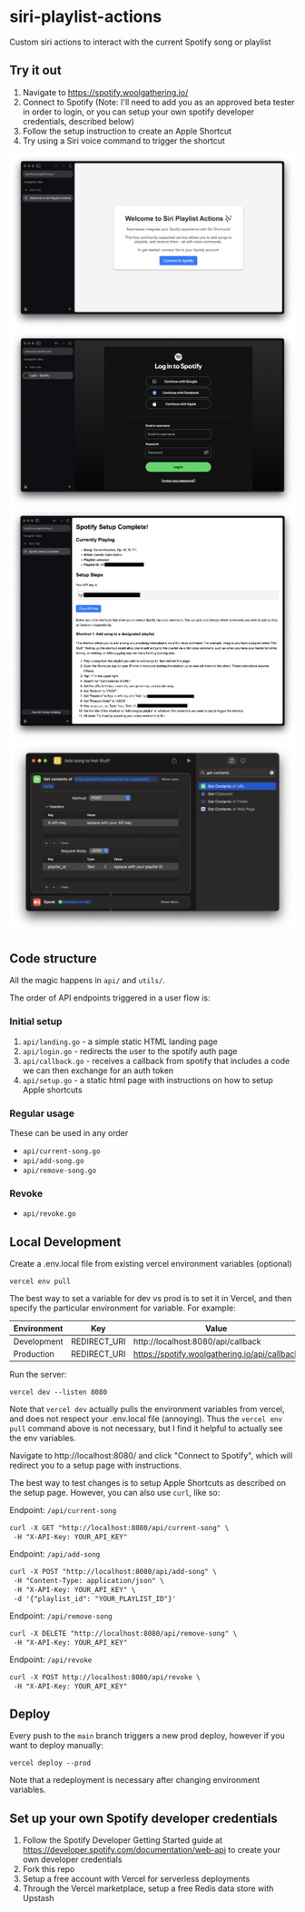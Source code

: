 # siri-playlist-actions

Custom siri actions to interact with the current Spotify song or playlist

## Try it out

1. Navigate to https://spotify.woolgathering.io/
2. Connect to Spotify (Note: I'll need to add you as an approved beta tester in order to login, or you can setup your own spotify developer credentials, described below)
3. Follow the setup instruction to create an Apple Shortcut
4. Try using a Siri voice command to trigger the shortcut

![landing page](./readme-images/landing.png)
![spotify login](./readme-images/spotify-login.png)
![setup page](./readme-images/setup.png)
![add song apple shortcut](./static/add-song.png)

## Code structure

All the magic happens in `api/` and `utils/`.

The order of API endpoints triggered in a user flow is:

### Initial setup
1. `api/landing.go` - a simple static HTML landing page
2. `api/login.go` - redirects the user to the spotify auth page
3. `api/callback.go` - receives a callback from spotify that includes a code we can then exchange for an auth token
4. `api/setup.go` - a static html page with instructions on how to setup Apple shortcuts

### Regular usage
These can be used in any order
* `api/current-song.go`
* `api/add-song.go`
* `api/remove-song.go`

### Revoke
* `api/revoke.go`


## Local Development

Create a .env.local file from existing vercel environment variables (optional)

    vercel env pull

The best way to set a variable for dev vs prod is to set it in Vercel, and then specify the particular environment for variable. For example:

| Environment | Key          | Value                                          |
|-------------|--------------|------------------------------------------------|
| Development | REDIRECT_URI | http://localhost:8080/api/callback             |
| Production  | REDIRECT_URI | https://spotify.woolgathering.io/api/callback  |


Run the server:

    vercel dev --listen 8080

Note that `vercel dev` actually pulls the environment variables from vercel, and does not respect your .env.local file (annoying). Thus the `vercel env pull` command above is not necessary, but I find it helpful to actually see the env variables.

Navigate to http://localhost:8080/ and click "Connect to Spotify", which will redirect you to a setup page with instructions.

The best way to test changes is to setup Apple Shortcuts as described on the setup page. However, you can also use `curl`, like so:

Endpoint: `/api/current-song`

    curl -X GET "http://localhost:8080/api/current-song" \
     -H "X-API-Key: YOUR_API_KEY"

Endpoint: `/api/add-song`

    curl -X POST "http://localhost:8080/api/add-song" \
     -H "Content-Type: application/json" \
     -H "X-API-Key: YOUR_API_KEY" \
     -d '{"playlist_id": "YOUR_PLAYLIST_ID"}'

Endpoint: `/api/remove-song`

    curl -X DELETE "http://localhost:8080/api/remove-song" \
     -H "X-API-Key: YOUR_API_KEY"

Endpoint: `/api/revoke`

    curl -X POST http://localhost:8080/api/revoke \
     -H "X-API-Key: YOUR_API_KEY"


## Deploy

Every push to the `main` branch triggers a new prod deploy, however if you want to deploy manually:

    vercel deploy --prod

Note that a redeployment is necessary after changing environment variables.


## Set up your own Spotify developer credentials

1. Follow the Spotify Developer Getting Started guide at https://developer.spotify.com/documentation/web-api to create your own developer credentials
2. Fork this repo
3. Setup a free account with Vercel for serverless deployments
4. Through the Vercel marketplace, setup a free Redis data store with Upstash
